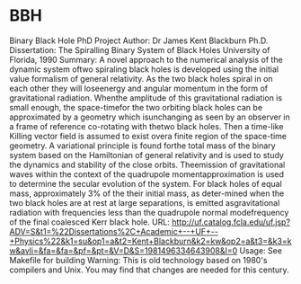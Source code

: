 # BBH
Binary Black Hole PhD Project
Author: Dr James Kent Blackburn
Ph.D. Dissertation: The Spiralling Binary System of Black Holes
University of Florida, 1990
Summary:  A novel approach to the numerical analysis of the dynamic system oftwo spiraling black holes is developed using the initial value formalism of general relativity. As the two black holes spiral in on each other they will loseenergy and angular momentum in the form of gravitational radiation. Whenthe amplitude of this gravitational radiation is small enough, the space-timefor the two orbiting black holes can be approximated by a geometry which isunchanging as seen by an observer in a frame of reference co-rotating with thetwo black holes. Then a time-like Killing vector field is assumed to exist overa finite region of the space-time geometry. A variational principle is found forthe total mass of the binary system based on the Hamiltonian of general relativity and is used to study the dynamics and stability of the close orbits. Theemission of gravitational waves within the context of the quadrupole momentapproximation is used to determine the secular evolution of the system. For black holes of equal mass, approximately 3% of the their initial mass, as deter-mined when the two black holes are at rest at large separations, is emitted asgravitational radiation with frequencies less than the quadrupole normal modefrequency of the final coalesced Kerr black hole.
URL: http://uf.catalog.fcla.edu/uf.jsp?ADV=S&t1=%22Dissertations%2C+Academic+--+UF+--+Physics%22&k1=su&op1=a&t2=Kent+Blackburn&k2=kw&op2=a&t3=&k3=kw&avli=&fa=&fa=&pf=&pt=&V=D&S=1981496334643908&I=0
Usage: See Makefile for building
Warning: This is old technology based on 1980's compilers and Unix. You may find that changes are needed for this century.
